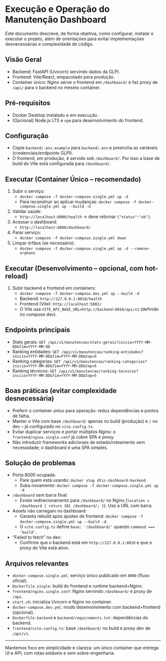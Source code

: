 # Execução e Operação do Manutenção Dashboard

Este documento descreve, de forma objetiva, como configurar, instalar e executar o projeto, além de orientações para evitar implementações desnecessárias e complexidade de código.

## Visão Geral
- Backend: FastAPI (Uvicorn) servindo dados da GLPI.
- Frontend: Vite/React, empacotado para produção.
- Container único: Nginx serve o frontend em `/dashboard/` e faz proxy de `/api/` para o backend no mesmo container.

## Pré-requisitos
- Docker Desktop instalado e em execução.
- (Opcional) Node.js LTS e `npm` para desenvolvimento do frontend.

## Configuração
- Copie `backend/.env.example` para `backend/.env` e preencha as variáveis (credenciais/endpoints GLPI).
- O frontend, em produção, é servido sob `/dashboard/`. Por isso a base de build do Vite está configurada para `/dashboard/`.

## Executar (Container Único – recomendado)
1. Subir o serviço:
   - `docker compose -f docker-compose.single.yml up -d`
   - Para reconstruir ao aplicar mudanças: `docker compose -f docker-compose.single.yml up --build -d`
2. Validar saúde:
   - `http://localhost:8000/health` → deve retornar `{"status":"ok"}`.
3. Acessar o dashboard:
   - `http://localhost:8000/dashboard/`
4. Parar serviço:
   - `docker compose -f docker-compose.single.yml down`
5. Limpar órfãos (se necessário):
   - `docker compose -f docker-compose.single.yml up -d --remove-orphans`

## Executar (Desenvolvimento – opcional, com hot-reload)
1. Subir backend e frontend em containers:
   - `docker compose -f docker-compose.dev.yml up --build -d`
   - Backend: `http://127.0.0.1:8010/health`
   - Frontend (Vite): `http://localhost:5002/`
   - O Vite usa `VITE_API_BASE_URL=http://backend:8010/api/v1` (definido no compose dev).

## Endpoints principais
- Stats gerais: `GET /api/v1/manutencao/stats-gerais?inicio=YYYY-MM-DD&fim=YYYY-MM-DD`
- Ranking entidades: `GET /api/v1/manutencao/ranking-entidades?inicio=YYYY-MM-DD&fim=YYYY-MM-DD&top=5`
- Ranking categorias: `GET /api/v1/manutencao/ranking-categorias?inicio=YYYY-MM-DD&fim=YYYY-MM-DD&top=5`
- Ranking técnicos: `GET /api/v1/manutencao/ranking-tecnicos?inicio=YYYY-MM-DD&fim=YYYY-MM-DD&top=5`

## Boas práticas (evitar complexidade desnecessária)
- Preferir o container único para operação: reduz dependências e pontos de falha.
- Manter o Vite com base `/dashboard/` apenas no build (produção) e `/` no dev – já configurado no `vite.config.ts`.
- Evitar duplicar serviços e portar múltiplos Nginx: o `frontend/nginx.single.conf` já cobre SPA e proxy.
- Não introduzir frameworks adicionais de estado/roteamento sem necessidade; o dashboard é uma SPA simples.

## Solução de problemas
- Porta 8000 ocupada:
  - Pare quem está usando: `docker stop dtic-dashboard-backend`
  - Suba novamente: `docker compose -f docker-compose.single.yml up -d`
- `/dashboard` sem barra final:
  - Existe redirecionamento para `/dashboard/` no Nginx (`location = /dashboard { return 301 /dashboard/; }`). Use a URL com barra.
- Assets não carregam no dashboard:
  - Garanta rebuild após ajustes de frontend: `docker compose -f docker-compose.single.yml up --build -d`.
  - O `vite.config.ts` define `base: '/dashboard/'` quando `command === 'build'`.
- “Failed to fetch” no dev:
  - Confirme que o backend está em `http://127.0.0.1:8010` e que o proxy do Vite está ativo.

## Arquivos relevantes
- `docker-compose.single.yml`: serviço único publicado em `8000` (fluxo oficial).
- `Dockerfile.single`: build do frontend e runtime backend+Nginx.
- `frontend/nginx.single.conf`: Nginx servindo `/dashboard/` e proxy de `/api`.
- `start.sh`: inicializa Uvicorn e Nginx no container.
- `docker-compose.dev.yml`: modo desenvolvimento com backend+frontend (opcional).
- `Dockerfile.backend` e `backend/requirements.txt`: dependências do backend.
- `frontend/vite.config.ts`: base `/dashboard/` no build e proxy dev de `/api/v1`.

---
Mantemos foco em simplicidade e clareza: um único container que entrega UI e API, com rotas estáveis e sem sobre-engenharia.